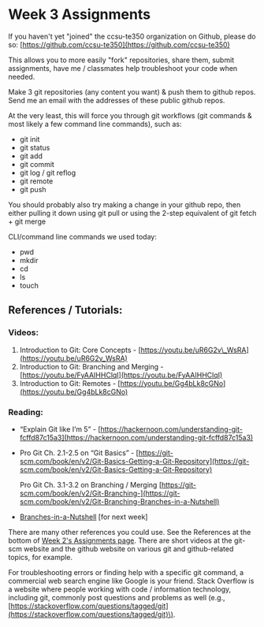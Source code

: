 # Week 3 Assignments

If you haven't yet "joined" the ccsu-te350 organization on Github, please do so: [https://github.com/ccsu-te350](https://github.com/ccsu-te350)

This allows you to more easily "fork" repositories, share them, submit assignments, have me / classmates help troubleshoot your code when needed.

Make 3 git repositories \(any content you want\) & push them to github repos. Send me an email with the addresses of these public github repos.

At the very least, this will force you through git workflows \(git commands & most likely a few command line commands\), such as:

* git init
* git status
* git add 
* git commit
* git log / git reflog 
* git remote
* git push

You should probably also try making a change in your github repo, then either pulling it down using git pull or using the 2-step equivalent of git fetch + git merge

CLI/command line commands we used today:

* pwd
* mkdir
* cd
* ls
* touch

## References / Tutorials:

### Videos:

1. Introduction to Git: Core Concepts - [https://youtu.be/uR6G2v\_WsRA](https://youtu.be/uR6G2v_WsRA) 
2. Introduction to Git: Branching and Merging - [https://youtu.be/FyAAIHHClqI](https://youtu.be/FyAAIHHClqI) 
3. Introduction to Git: Remotes - [https://youtu.be/Gg4bLk8cGNo](https://youtu.be/Gg4bLk8cGNo) 

### Reading:

* “Explain Git like I’m 5” - [https://hackernoon.com/understanding-git-fcffd87c15a3](https://hackernoon.com/understanding-git-fcffd87c15a3) 
* Pro Git Ch. 2.1-2.5 on “Git Basics” - [https://git-scm.com/book/en/v2/Git-Basics-Getting-a-Git-Repository](https://git-scm.com/book/en/v2/Git-Basics-Getting-a-Git-Repository)

  Pro Git Ch. 3.1-3.2 on Branching / Merging [https://git-scm.com/book/en/v2/Git-Branching-](https://git-scm.com/book/en/v2/Git-Branching-Branches-in-a-Nutshell)

* [Branches-in-a-Nutshell](https://git-scm.com/book/en/v2/Git-Branching-Branches-in-a-Nutshell) \[for next week\]

There are many other references you could use. See the References at the bottom of [Week 2's Assignments page](week-2-assignments.md). There are short videos at the git-scm website and the github website on various git and github-related topics, for example.

For troubleshooting errors or finding help with a specific git command, a commercial web search engine like Google is your friend. Stack Overflow is a website where people working with code / information technology, including git, commonly post questions and problems as well \(e.g., [https://stackoverflow.com/questions/tagged/git](https://stackoverflow.com/questions/tagged/git)\).



